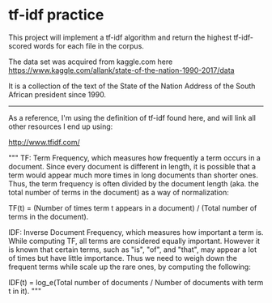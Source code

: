 # tf-idf practice

This project will implement a tf-idf algorithm and return the highest tf-idf-scored words for each file in the corpus.

The data set was acquired from kaggle.com here https://www.kaggle.com/allank/state-of-the-nation-1990-2017/data

It is a collection of the text of the State of the Nation Address of the South African president since 1990.

---

As a reference, I'm using the definition of tf-idf found here, and will link all other resources I end up using:

http://www.tfidf.com/

"""
TF: Term Frequency, which measures how frequently a term occurs in a document. Since every document is different in length, it is possible that a term would appear much more times in long documents than shorter ones. Thus, the term frequency is often divided by the document length (aka. the total number of terms in the document) as a way of normalization: 

TF(t) = (Number of times term t appears in a document) / (Total number of terms in the document).

IDF: Inverse Document Frequency, which measures how important a term is. While computing TF, all terms are considered equally important. However it is known that certain terms, such as "is", "of", and "that", may appear a lot of times but have little importance. Thus we need to weigh down the frequent terms while scale up the rare ones, by computing the following: 

IDF(t) = log_e(Total number of documents / Number of documents with term t in it).
"""